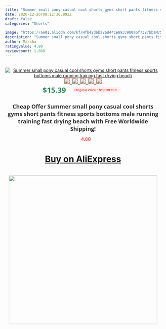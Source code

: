 ```yaml
---
title: "Summer small pony casual cool shorts gyms short pants fitness sports bottoms male running training fast drying beach"
date: 2020-12-26T08:12:36.892Z
draft: false
categories: "Shorts"

image: "https://ae01.alicdn.com/kf/Hfb42d6ba26d44ce89339b0a6f7387bbaM/Summer-small-pony-casual-cool-shorts-gyms-short-pants-fitness-sports-bottoms-male-running-training-fast.jpg"
description: "Summer small pony casual cool shorts gyms short pants fitness sports bottoms male running training fast drying beach"
author: Marsha
ratingvalue: 4.80
reviewcount: 1.888
---
```

<br>
<div style="text-align: center;">
<a href="https://s.click.aliexpress.com/e/_A0WfTR" target="_blank" rel="nofollow noopener noreferrer"><img alt="Summer small pony casual cool shorts gyms short pants fitness sports bottoms male running training fast drying beach" class="magnifier-image" src="https://ae01.alicdn.com/kf/Hfb42d6ba26d44ce89339b0a6f7387bbaM/Summer-small-pony-casual-cool-shorts-gyms-short-pants-fitness-sports-bottoms-male-running-training-fast.jpg_640x640.jpg">
<br>
<img style="border:1px solid salmon" src="https://ae01.alicdn.com/kf/Hfb42d6ba26d44ce89339b0a6f7387bbaM/Summer-small-pony-casual-cool-shorts-gyms-short-pants-fitness-sports-bottoms-male-running-training-fast.jpg_120x120.jpg">&nbsp;&nbsp;<img style="border:1px solid salmon" src="https://ae01.alicdn.com/kf/H928f4861d51c4d72876b4b42947a9283C/Summer-small-pony-casual-cool-shorts-gyms-short-pants-fitness-sports-bottoms-male-running-training-fast.jpg_120x120.jpg">&nbsp;&nbsp;<img style="border:1px solid salmon" src="https://ae01.alicdn.com/kf/H0d8199261485444c9c6ff217d47b24efG/Summer-small-pony-casual-cool-shorts-gyms-short-pants-fitness-sports-bottoms-male-running-training-fast.jpg_120x120.jpg">&nbsp;&nbsp;<img style="border:1px solid salmon" src="https://ae01.alicdn.com/kf/Hd745ed665c244d7fb5ee0eaa7b0171442/Summer-small-pony-casual-cool-shorts-gyms-short-pants-fitness-sports-bottoms-male-running-training-fast.jpg_120x120.jpg">&nbsp;&nbsp;<img style="border:1px solid salmon" src="https://ae01.alicdn.com/kf/H9d156aff1d78487ba5d2457da5306bb9d/Summer-small-pony-casual-cool-shorts-gyms-short-pants-fitness-sports-bottoms-male-running-training-fast.jpg_120x120.jpg"></a></div><br0>
<div style="text-align: center;"><span style="background-color: white; border: 0px; box-sizing: border-box; color: seagreen; display: inline-block; font-family: &quot;open sans&quot; , &quot;arial&quot; , &quot;helvetica&quot; , sans-serif , &quot;heiti&quot;; font-size: 24px; font-stretch: inherit; font-weight: 700; line-height: inherit; margin: 0px 10px 0px 0px; padding: 0px; vertical-align: middle;">$15.39 </span>
<span style="background: rgb(255 , 241 , 241); border-radius: 3px; border: 0px; box-sizing: border-box; color: #ff4747; display: inline-block; font-family: inherit; font-size: 12px; font-stretch: inherit; font-style: inherit; font-variant: inherit; font-weight: 600; line-height: inherit; margin: 0px; padding: 2px 5px; transform: scale(0.9); vertical-align: middle;">Original Price : <b style="text-decoration: line-through;">$19.00 </b> 19%&nbsp;&nbsp;</span></div>
<h1 style="color: #333333; display: inline-block; font-family: &quot;open sans&quot; , &quot;arial&quot; , &quot;helvetica&quot; , sans-serif , &quot;heiti&quot;; font-size: 18px; font-stretch: inherit; font-weight: 700; text-align: center;">Cheap Offer Summer small pony casual cool shorts gyms short pants fitness sports bottoms male running training fast drying beach with Free Worldwide Shipping!</h1>
<div style="color: #ff4747; text-align: center;">
<img src="https://4.bp.blogspot.com/-M0ZcTcb-5uY/XleCXlxnR4I/AAAAAAAAAEc/OrjgMkXV1oMQFaCRZj5HQwOCBcu3w1FegCPcBGAYYCw/s1600/star.png" style="height: 15px;">&nbsp;<b>4.80</b></div>
<div class="button_cont" align="center"><a class="buynow_a" href="https://s.click.aliexpress.com/e/_A0WfTR" target="_blank" rel="nofollow noopener noreferrer"><H1>Buy on AliExpress</H1></a></div><br>
<div class="separator" style="clear: both; text-align: center;">
<img src="https://lh3.googleusercontent.com/-pTy5HemUv9M/XlePHvY0dAI/AAAAAAAAAE4/0nX5iRUoIWY8eMW9Dpxeirr157OZliDIgCLcBGAsYHQ/s1600/badge.gif" width="480">
</div>
